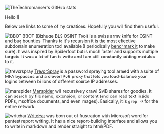 ![TheTechromancer's GitHub stats](https://github-readme-stats.vercel.app/api?username=thetechromancer&theme=dark&show_icons=true)

Hello 👋

Below are links to some of my creations. Hopefully you will find them useful.

![BBOT](https://github-readme-stats.vercel.app/api/pin/?username=blacklanternsecurity&repo=bbot&theme=dark&show_icons=true)
[BBOT](https://github.com/blacklanternsecurity/bbot) (Bighuge BLS OSINT Tool) is a swiss army knife for OSINT and bug bounties. Thanks to it's recursion it is the most effective subdomain enumeration tool available (I periodically [benchmark it](https://blog.blacklanternsecurity.com/p/subdomain-enumeration-tool-face-off-4e5) to make sure). It was inspired by Spiderfoot but is much faster and supports multiple targets. It was a lot of fun to write and I am still constantly adding modules to it.

![trevorspray](https://github-readme-stats.vercel.app/api/pin/?username=blacklanternsecurity&repo=trevorspray&theme=dark&show_icons=true)
 [TrevorSpray](https://github.com/blacklanternsecurity/trevorspray) is a password spraying tool armed with a suite of MFA bypasses and a clever IPv6 proxy that lets you load-balance your logins between billions of different source IP addresses.

![manspider](https://github-readme-stats.vercel.app/api/pin/?username=blacklanternsecurity&repo=manspider&theme=dark&show_icons=true)
[Manspider](https://github.com/blacklanternsecurity/manspider) will recursively crawl SMB shares for goodies. It can search by file name, extension, or content (and can read text inside PDFs, msoffice documents, and even images). Basically, it is `grep -R` for the entire network.

![writehat](https://github-readme-stats.vercel.app/api/pin/?username=blacklanternsecurity&repo=writehat&theme=dark&show_icons=true)
[WriteHat](https://github.com/blacklanternsecurity/writehat) was born out of frustration with Microsoft word for pentest report writing. It has a nice report-building interface and allows you to write in markdown and render straight to html/PDF. 



